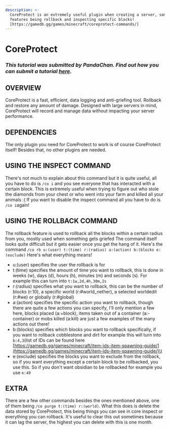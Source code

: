 ```yaml
---
description: >-
  CoreProtect is an extremely useful plugin when creating a server, some of its
  features being rollback and inspecting specific blocks!
  [https://gamedb.gg/games/minecraft/coreprotect-commands/]
---
```


# CoreProtect

### _This tutorial was submitted by PandaChan. Find out how you can submit a tutorial_ [_here_](../contribute.md)_._

## OVERVIEW

CoreProtect is a fast, efficient, data logging and anti-griefing tool. Rollback and restore any amount of damage. Designed with large servers in mind, CoreProtect will record and manage data without impacting your server performance.

## DEPENDENCIES

The only plugin you need for CoreProtect to work is of course CoreProtect itself! Besides that, no other plugins are needed.

## USING THE INSPECT COMMAND

There's not much to explain about this command but it is quite useful, all you have to do is `/co i` and you see everyone that has interacted with a certain block. This is extremely useful when trying to figure out who stole the diamonds from your chest or who went into your farm and killed all your animals :\( If you want to disable the inspect command all you have to do is `/co i`again!

## USING THE ROLLBACK COMMAND

The rollback feature is used to rollback all the blocks within a certain radius from you, mostly used when something gets griefed The command itself looks quite difficult but it gets easier once you get the hang of it. Here's the command `/co rb u:(user) t:(time) r:(radius) a:(action) b:(blocks e:(exclude)` Here's what everything means!

* u:\(user\) specifies the user the rollback is for
* t:\(time\) specifies the amount of time you want to rollback, this is done in weeks \(w\), days \(d\), hours \(h\), minutes \(m\) and seconds \(s\). For example this can turn into `t:1w,2d,4h,30m,2s`
* r:\(radius\) specifies what you want to rollback, this can be the number of blocks \(r:10\), a specific world \(r:\#world\_nether\), a selected worldedit \(r:\#we\) or globally \(r:\#global\)
* a:\(action\) specifies the specific action you want to rollback, though there are quite a few actions you can specify, I'll only mention a few here, blocks placed \(a:+block\), items taken out of a container \(a:-container\) or mobs killed \(a:kill\) are just a few examples of the many actions out there!
* b:\(blocks\) specifies which blocks you want to rollback specifically, if you want to rollback cobblestone and dirt for example this will turn into `b:4,3`\(list of IDs can be found here [https://gamedb.gg/games/minecraft/item-ids-item-spawning-guide/](https://gamedb.gg/games/minecraft/item-ids-item-spawning-guide/)\)
* e:\(exclude\) specifies the blocks you want to exclude from the rollback, so if you want everything except a certain block to be rollbacked, you use this. So if you don't want obsidian to be rollbacked for example you use `e:49`

## EXTRA

There are a few other commands besides the ones mentioned above, one of them being `/co purge t:(time) r:(world)`. What this does is delete the data stored by CoreProtect, this being things you can see in core inspect or everything you can rollback. It's useful to clear this out sometimes because it can lag the server, the highest you can delete with this is one month.

